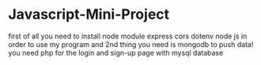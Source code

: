 # Javascript-Mini-Project

first of all you need to install node module express cors dotenv node js in order to use my program and 2nd thing you need is mongodb to push data!
you need php for the login and sign-up page  with mysql database
